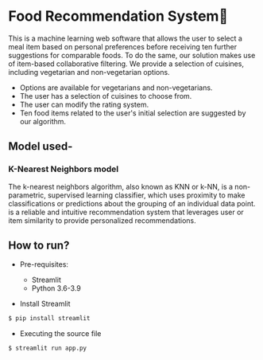 # Food Recommendation System🍱

This is a machine learning web software that allows the user to select a meal item based on personal preferences before receiving ten further suggestions for comparable foods. To do the same, our solution makes use of item-based collaborative filtering. We provide a selection of cuisines, including vegetarian and non-vegetarian options.

- Options are available for vegetarians and non-vegetarians.
- The user has a selection of cuisines to choose from.
- The user can modify the rating system.
- Ten food items related to the user's initial selection are suggested by our algorithm.

## Model used-
### K-Nearest Neighbors model
The k-nearest neighbors algorithm, also known as KNN or k-NN, is a non-parametric, supervised learning classifier, which uses proximity to make classifications or predictions about the grouping of an individual data point. is a reliable and intuitive recommendation system that leverages user or item similarity to provide personalized recommendations.


## How to run?

* Pre-requisites:
	-  Streamlit
	-  Python 3.6-3.9

* Install Streamlit
```bash
$ pip install streamlit
```

* Executing the source file

```bash
$ streamlit run app.py
```
